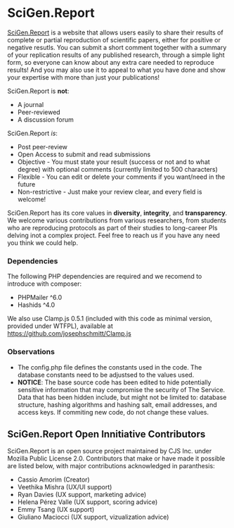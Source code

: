 # SciGen.Report

<a href="https://scigen.report">SciGen.Report</a> is a website that allows users easily to share their results of complete or partial reproduction of scientific papers, either for positive or negative resutls. You can submit a short comment together with a summary of your replication results of any published research, through a simple light form, so everyone can know about any extra care needed to reproduce results! And you may also use it to appeal to what you have done and show your expertise with more than just your publications!

SciGen.Report is **not**:
- A journal
- Peer-reviewed
- A discussion forum

SciGen.Report *is*:
- Post peer-review
- Open Access to submit and read submissions
- Objective - You must state your result (success or not and to what degree) with optional comments (currently limited to 500 characters)
- Flexible - You can edit or delete your comments if you want/need in the future
- Non-restrictive - Just make your review clear, and every field is welcome!

SciGen.Report has its core values in **diversity**, **integrity**, and **transparency**. We welcome various contributions from various researchers, from students who are reproducing protocols as part of their studies to long-career PIs delving inot a complex project. Feel free to reach us if you have any need you think we could help.

### Dependencies

The following PHP dependencies are required and we recomend to introduce with composer:
- PHPMailer ^6.0
- Hashids ^4.0 

We also use Clamp.js 0.5.1 (included with this code as minimal version, provided under WTFPL), available at https://github.com/josephschmitt/Clamp.js

### Observations

- The config.php file defines the constants used in the code. The database constants need to be adjustsed to the values used.
- **NOTICE**: The base source code has been edited to hide potentially sensitive information that may compromise the security of The Service. Data that has been hidden include, but might not be limited to: database structure, hashing algorithms and hashing salt, email addresses, and access keys. If commiting new code, do not change these values.

## SciGen.Report Open Innitiative Contributors

SciGen.Report is an open source project maintained by CJS Inc. under Mozilla Public License 2.0. Contributors that make or have made it possible are listed below, with major contributions acknowledged in paranthesis:

- Cassio Amorim (Creator)
- Veethika Mishra (UX/UI support)
- Ryan Davies (UX support, marketing advice)
- Helena Pérez Valle (UX support, scoring advice)
- Emmy Tsang (UX support)
- Giuliano Maciocci (UX support, vizualization advice)

